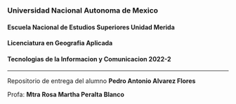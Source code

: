 

###  Universidad  Nacional  Autonoma   de  Mexico  
####  Escuela   Nacional  de  Estudios  Superiores  Unidad Merida 
####  Licenciatura en Geografia  Aplicada 
#### Tecnologias  de  la  Informacion  y  Comunicacion  2022-2
---
Repositorio de entrega del alumno **Pedro Antonio Alvarez Flores**


Profa:  **Mtra Rosa Martha Peralta Blanco**
